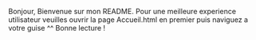 Bonjour, Bienvenue sur mon README.
Pour une meilleure experience utilisateur veuilles ouvrir la page Accueil.html en premier puis naviguez a votre guise ^^
Bonne lecture !